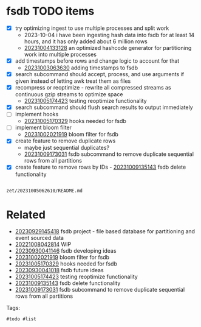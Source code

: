 # fsdb TODO items

- [x] try optimizing ingest to use multiple processes and split work
  - 2023-10-04 i have been ingesting hash data into fsdb for at least 14 hours, and it has only added about 6 million rows
  - [20231004133128](/zet/20231004133128/README.md) an optimized hashcode generator for partitioning work into multiple processes
- [x] add timestamps before rows and change logic to account for that
  - [20231003063630](/zet/20231003063630/README.md) adding timestamps to fsdb
- [x] search subcommand should accept, process, and use arguments if given instead of letting awk treat them as files
- [x] recompress or reoptimize - rewrite all compressed streams as continuous gzip streams to optimize space
  - [20231005174423](/zet/20231005174423/README.md) testing reoptimize functionality
- [x] search subcommand should flush search results to output immediately
- [ ] implement hooks
  - [20231005170329](/zet/20231005170329/README.md) hooks needed for fsdb
- [ ] implement bloom filter
  - [20231002021919](/zet/20231002021919/README.md) bloom filter for fsdb
- [x] create feature to remove duplicate rows
  - maybe just sequential duplicates?
  - [20231009173031](/zet/20231009173031/README.md) fsdb subcommand to remove duplicate sequential rows from all partitions
- [x] create feature to remove rows by IDs - [20231009135143](/zet/20231009135143/README.md) fsdb delete functionality

```
```

` zet/20231005062610/README.md `

# Related

- [20230929145418](/zet/20230929145418/README.md) fsdb project - file based database for partitioning and event sourced data
- [20221008042814](/zet/20221008042814/README.md) WIP
- [20230930041146](/zet/20230930041146/README.md) fsdb developing ideas
- [20231002021919](/zet/20231002021919/README.md) bloom filter for fsdb
- [20231005170329](/zet/20231005170329/README.md) hooks needed for fsdb
- [20230930041018](/zet/20230930041018/README.md) fsdb future ideas
- [20231005174423](/zet/20231005174423/README.md) testing reoptimize functionality
- [20231009135143](/zet/20231009135143/README.md) fsdb delete functionality
- [20231009173031](/zet/20231009173031/README.md) fsdb subcommand to remove duplicate sequential rows from all partitions

Tags:

    #todo #list
